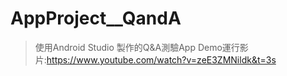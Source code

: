 # AppProject__QandA
>使用Android Studio 製作的Q&amp;A測驗App
>Demo運行影片:https://www.youtube.com/watch?v=zeE3ZMNildk&t=3s
